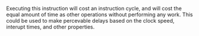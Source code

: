 Executing this instruction will cost an instruction cycle, and will cost the equal amount of time as other operations without performing any work. This could be used to make percevable delays based on the clock speed, interupt times, and other properties.